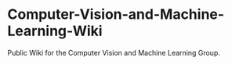 # Computer-Vision-and-Machine-Learning-Wiki
Public Wiki for the Computer Vision and Machine Learning Group.
